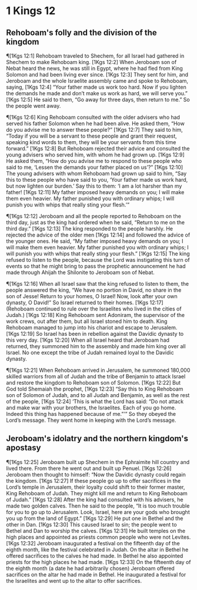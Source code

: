 # 1 Kings 12

## Rehoboam's folly and the division of the kingdom
¶[1Kgs 12:1] Rehoboam traveled to Shechem, for all Israel had gathered in Shechem to make Rehoboam king.
[1Kgs 12:2] When Jeroboam son of Nebat heard the news, he was still in Egypt, where he had fled from King Solomon and had been living ever since.
[1Kgs 12:3] They sent for him, and Jeroboam and the whole Israelite assembly came and spoke to Rehoboam, saying,
[1Kgs 12:4] “Your father made us work too hard. Now if you lighten the demands he made and don’t make us work as hard, we will serve you.”
[1Kgs 12:5] He said to them, “Go away for three days, then return to me.” So the people went away.

¶[1Kgs 12:6] King Rehoboam consulted with the older advisers who had served his father Solomon when he had been alive. He asked them, “How do you advise me to answer these people?”
[1Kgs 12:7] They said to him, “Today if you will be a servant to these people and grant their request, speaking kind words to them, they will be your servants from this time forward.”
[1Kgs 12:8] But Rehoboam rejected their advice and consulted the young advisers who served him, with whom he had grown up.
[1Kgs 12:9] He asked them, “How do you advise me to respond to these people who said to me, ‘Lessen the demands your father placed on us’?”
[1Kgs 12:10] The young advisers with whom Rehoboam had grown up said to him, “Say this to these people who have said to you, ‘Your father made us work hard, but now lighten our burden.’ Say this to them: ‘I am a lot harsher than my father!
[1Kgs 12:11] My father imposed heavy demands on you; I will make them even heavier. My father punished you with ordinary whips; I will punish you with whips that really sting your flesh.’”

¶[1Kgs 12:12] Jeroboam and all the people reported to Rehoboam on the third day, just as the king had ordered when he said, “Return to me on the third day.”
[1Kgs 12:13] The king responded to the people harshly. He rejected the advice of the older men
[1Kgs 12:14] and followed the advice of the younger ones. He said, “My father imposed heavy demands on you; I will make them even heavier. My father punished you with ordinary whips; I will punish you with whips that really sting your flesh.”
[1Kgs 12:15] The king refused to listen to the people, because the Lord was instigating this turn of events so that he might bring to pass the prophetic announcement he had made through Ahijah the Shilonite to Jeroboam son of Nebat.

¶[1Kgs 12:16] When all Israel saw that the king refused to listen to them, the people answered the king, “We have no portion in David, no share in the son of Jesse! Return to your homes, O Israel! Now, look after your own dynasty, O David!” So Israel returned to their homes.
[1Kgs 12:17] (Rehoboam continued to rule over the Israelites who lived in the cities of Judah.)
[1Kgs 12:18] King Rehoboam sent Adoniram, the supervisor of the work crews, out after them, but all Israel stoned him to death. King Rehoboam managed to jump into his chariot and escape to Jerusalem.
[1Kgs 12:19] So Israel has been in rebellion against the Davidic dynasty to this very day.
[1Kgs 12:20] When all Israel heard that Jeroboam had returned, they summoned him to the assembly and made him king over all Israel. No one except the tribe of Judah remained loyal to the Davidic dynasty.

¶[1Kgs 12:21] When Rehoboam arrived in Jerusalem, he summoned 180,000 skilled warriors from all of Judah and the tribe of Benjamin to attack Israel and restore the kingdom to Rehoboam son of Solomon.
[1Kgs 12:22] But God told Shemaiah the prophet,
[1Kgs 12:23] “Say this to King Rehoboam son of Solomon of Judah, and to all Judah and Benjamin, as well as the rest of the people,
[1Kgs 12:24] ‘This is what the Lord has said: “Do not attack and make war with your brothers, the Israelites. Each of you go home. Indeed this thing has happened because of me.”’” So they obeyed the Lord’s message. They went home in keeping with the Lord’s message.

## Jeroboam's idolatry and the northern kingdom's apostasy
¶[1Kgs 12:25] Jeroboam built up Shechem in the Ephraimite hill country and lived there. From there he went out and built up Penuel.
[1Kgs 12:26] Jeroboam then thought to himself: “Now the Davidic dynasty could regain the kingdom.
[1Kgs 12:27] If these people go up to offer sacrifices in the Lord’s temple in Jerusalem, their loyalty could shift to their former master, King Rehoboam of Judah. They might kill me and return to King Rehoboam of Judah.”
[1Kgs 12:28] After the king had consulted with his advisers, he made two golden calves. Then he said to the people, “It is too much trouble for you to go up to Jerusalem. Look, Israel, here are your gods who brought you up from the land of Egypt.”
[1Kgs 12:29] He put one in Bethel and the other in Dan.
[1Kgs 12:30] This caused Israel to sin; the people went to Bethel and Dan to worship the calves.
[1Kgs 12:31] He built temples on the high places and appointed as priests common people who were not Levites.
[1Kgs 12:32] Jeroboam inaugurated a festival on the fifteenth day of the eighth month, like the festival celebrated in Judah. On the altar in Bethel he offered sacrifices to the calves he had made. In Bethel he also appointed priests for the high places he had made.
[1Kgs 12:33] On the fifteenth day of the eighth month (a date he had arbitrarily chosen) Jeroboam offered sacrifices on the altar he had made in Bethel. He inaugurated a festival for the Israelites and went up to the altar to offer sacrifices.
